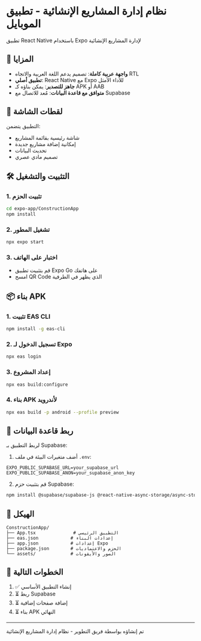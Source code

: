# نظام إدارة المشاريع الإنشائية - تطبيق الموبايل

تطبيق React Native باستخدام Expo لإدارة المشاريع الإنشائية

## 🚀 المزايا

- **واجهة عربية كاملة**: تصميم يدعم اللغة العربية والاتجاه RTL
- **تطبيق أصلي**: React Native مع Expo للأداء الأمثل
- **جاهز للتصدير**: يمكن بناؤه كـ APK أو AAB
- **متوافق مع قاعدة البيانات**: مُعد للاتصال مع Supabase

## 📱 لقطات الشاشة

التطبيق يتضمن:
- شاشة رئيسية بقائمة المشاريع
- إمكانية إضافة مشاريع جديدة
- تحديث البيانات
- تصميم مادي عصري

## 🛠️ التثبيت والتشغيل

### 1. تثبيت الحزم
```bash
cd expo-app/ConstructionApp
npm install
```

### 2. تشغيل المطور
```bash
npx expo start
```

### 3. اختبار على الهاتف
- قم بتثبيت تطبيق Expo Go على هاتفك
- امسح QR Code الذي يظهر في الطرفية

## 📦 بناء APK

### 1. تثبيت EAS CLI
```bash
npm install -g eas-cli
```

### 2. تسجيل الدخول لـ Expo
```bash
npx eas login
```

### 3. إعداد المشروع
```bash
npx eas build:configure
```

### 4. بناء APK لأندرويد
```bash
npx eas build -p android --profile preview
```

## 🔗 ربط قاعدة البيانات

لربط التطبيق بـ Supabase:

1. أضف متغيرات البيئة في ملف `.env`:
```
EXPO_PUBLIC_SUPABASE_URL=your_supabase_url
EXPO_PUBLIC_SUPABASE_ANON=your_supabase_anon_key
```

2. قم بتثبيت حزم Supabase:
```bash
npm install @supabase/supabase-js @react-native-async-storage/async-storage react-native-url-polyfill
```

## 📝 الهيكل

```
ConstructionApp/
├── App.tsx              # التطبيق الرئيسي
├── eas.json            # إعدادات البناء
├── app.json            # إعدادات Expo
├── package.json        # الحزم والاعتماديات
└── assets/             # الصور والأيقونات
```

## 🎯 الخطوات التالية

1. ✅ إنشاء التطبيق الأساسي
2. ⏳ ربط Supabase
3. ⏳ إضافة صفحات إضافية
4. ⏳ بناء APK النهائي

---

تم إنشاؤه بواسطة فريق التطوير - نظام إدارة المشاريع الإنشائية